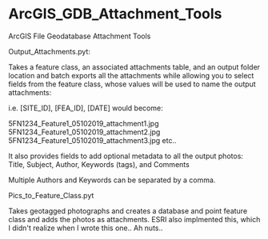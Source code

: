 # ArcGIS_GDB_Attachment_Tools
ArcGIS File Geodatabase Attachment Tools

Output_Attachments.pyt:

Takes a feature class, an associated attachments table, and an output folder location and batch exports all the attachments while allowing you to select fields from the feature class, whose values will be used to name the output attachments:

i.e.  [SITE_ID], [FEA_ID], [DATE] would become:

5FN1234_Feature1_05102019_attachment1.jpg
5FN1234_Feature1_05102019_attachment2.jpg
5FN1234_Feature1_05102019_attachment3.jpg    etc..

It also provides fields to add optional metadata to all the output photos:
Title, Subject, Author, Keywords (tags), and Comments

Multiple Authors and Keywords can be separated by a comma.



Pics_to_Feature_Class.pyt

Takes geotagged photographs and creates a database and point feature class and adds the photos as attachments.
ESRI also implmented this, which I didn't realize when I wrote this one.. Ah nuts..
